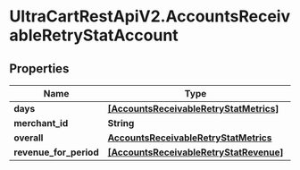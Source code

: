 # UltraCartRestApiV2.AccountsReceivableRetryStatAccount

## Properties

Name | Type | Description | Notes
------------ | ------------- | ------------- | -------------
**days** | [**[AccountsReceivableRetryStatMetrics]**](AccountsReceivableRetryStatMetrics.md) |  | [optional] 
**merchant_id** | **String** |  | [optional] 
**overall** | [**AccountsReceivableRetryStatMetrics**](AccountsReceivableRetryStatMetrics.md) |  | [optional] 
**revenue_for_period** | [**[AccountsReceivableRetryStatRevenue]**](AccountsReceivableRetryStatRevenue.md) |  | [optional] 


